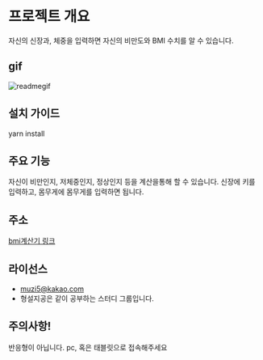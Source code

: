 # 프로젝트 개요

자신의 신장과, 체중을 입력하면 자신의 비만도와 BMI 수치를 알 수 있습니다.

## gif

![readmegif](https://github.com/muzi55/bmi/assets/132406946/271fa099-84f5-410d-902c-f8cb2e30e60d)

## 설치 가이드

yarn install

## 주요 기능

자신이 비만인지, 저체중인지, 정상인지 등을 계산을통해 할 수 있습니다.
신장에 키를 입력하고, 몸무게에 몸무게를 입력하면 됩니다.

## 주소

[bmi계산기 링크](https://bmi-eta.vercel.app/)

## 라이선스

- muzi5@kakao.com
- 형설지공은 같이 공부하는 스터디 그룹입니다.

## 주의사항!

반응형이 아닙니다. pc, 혹은 태블릿으로 접속해주세요
